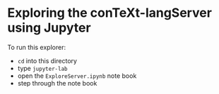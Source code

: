 # Exploring the conTeXt-langServer using Jupyter

To run this explorer:

- `cd` into this directory
- type `jupyter-lab`
- open the `ExploreServer.ipynb` note book
- step through the note book
